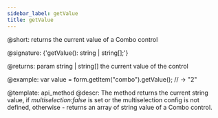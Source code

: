 ```yaml
---
sidebar_label: getValue
title: getValue
---          
```


@short: returns the current value of a Combo control

@signature: {'getValue(): string | string[];'}

@returns:
param   string | string[]     the current value of the control

@example:
var value = form.getItem("combo").getValue();
// -> "2"



@template: api_method
@descr:
The method returns the current string value, if *multiselection:false* is set or the multiselection
config is not defined, otherwise - returns an array of string value of a Combo control.

